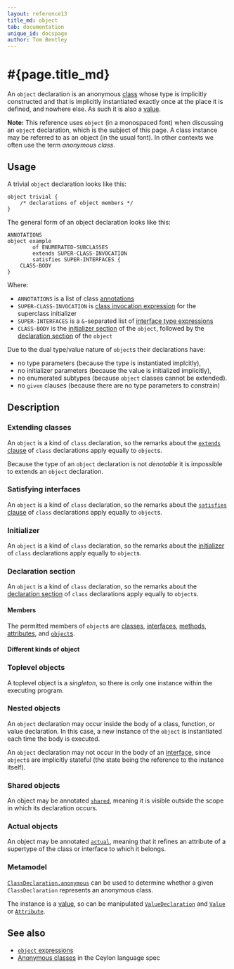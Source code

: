 ```yaml
---
layout: reference13
title_md: object
tab: documentation
unique_id: docspage
author: Tom Bentley
---
```


# #{page.title_md}

An `object` declaration is an anonymous [class](../class) 
whose type is implicitly constructed and 
that is implicitly instantiated
exactly once at the place it is defined, and nowhere else. As such it 
is also a [value](../value).

**Note:** This reference uses `object` (in a monospaced font) when discussing an 
`object` declaration, which is the subject of this page. A class instance 
may be referred to as an object (in the usual font). In other contexts we 
often use the term _anonymous class_.

## Usage 

A trivial `object` declaration looks like this:

<!-- try: -->
    object trivial {
        /* declarations of object members */
    }
    
The general form of an object declaration looks like this:

<!-- lang:none -->
    ANNOTATIONS
    object example
            of ENUMERATED-SUBCLASSES
            extends SUPER-CLASS-INVOCATION
            satisfies SUPER-INTERFACES {
        CLASS-BODY
    }

Where:

* `ANNOTATIONS` is a list of class [annotations](../annotation)
* `SUPER-CLASS-INVOCATION` is [class invocation expression](#extending_classes) for the superclass initializer
* `SUPER-INTERFACES` is a `&`-separated list of [interface type expressions](#satisfying_interfaces)
* `CLASS-BODY` is the [initializer section](#initializer) of the `object`, 
  followed by the [declaration section](#declaration_section) of the `object`

Due to the dual type/value nature of `object`s their declarations have:

* no type parameters (because the type is instantiated implcitly),
* no initializer parameters (because the value is initialized implicitly),
* no enumerated subtypes (because `object` classes cannot be extended).
* no `given` clauses (because there are no type parameters to constrain)
  
## Description

### Extending classes

An `object` is a kind of `class` declaration, so the remarks about the 
[`extends` clause](../class/#extending_classes) of `class` declarations apply equally to `object`s.

Because the type of an `object` declaration is not *denotable* it
is impossible to extends an `object` declaration.

### Satisfying interfaces

An `object` is a kind of `class` declaration, so the remarks about the 
[`satisfies` clause](../class/#satisfying_interfaces) of `class` declarations apply equally to `object`s.

### Initializer

An `object` is a kind of `class` declaration, so the remarks about the 
[initializer](../class/#initializer) of `class` declarations apply equally to `object`s.

### Declaration section

An `object` is a kind of `class` declaration, so the remarks about the 
[declaration section](../class/#declaration_section) of `class` declarations apply equally to `object`s.

#### Members

The permitted members of `object`s are [classes](../class), 
[interfaces](../interface), [methods](../function), [attributes](../value),
and [`object`s](../object).

#### Different kinds of object

### Toplevel objects

A toplevel object is a _singleton_, so there is only one 
instance within the executing program.

### Nested objects

An `object` declaration may occur inside the body of a class, function, 
or value declaration. In this case, a new instance of the `object` is
instantiated each time the body is executed.

An `object` declaration may not occur in the body of an 
[interface](../interface), since `object`s are implicitly stateful (the 
state being the reference to the instance itself).

### Shared objects 

An object may be annotated [`shared`](../../annotation/shared), meaning
it is visible outside the scope in which its declaration occurs.

### Actual objects

An object may be annotated [`actual`](../../annotation/actual), meaning 
that it refines an attribute of a supertype of the class or interface
to which it belongs.

### Metamodel

[`ClassDeclaration.anonymous`](#{site.urls.apidoc_1_3}/meta/declaration/ClassDeclaration.type.html#anonymous) 
can be used to determine whether a given `ClassDeclaration` represents an anonymous class. 

The instance is a [value](../value), so can be manipulated 
[`ValueDeclaration`](#{site.urls.apidoc_1_3}/meta/declaration/ValueDeclaration.type.html) and 
[`Value`](#{site.urls.apidoc_1_3}/meta/model/Value.type.html) or 
[`Attribute`](#{site.urls.apidoc_1_3}/meta/model/Attribute.type.html).


## See also

* [`object` expressions](../../expression/object/)
* [Anonymous classes](#{site.urls.spec_current}#anonymousclasses) in the Ceylon 
  language spec
